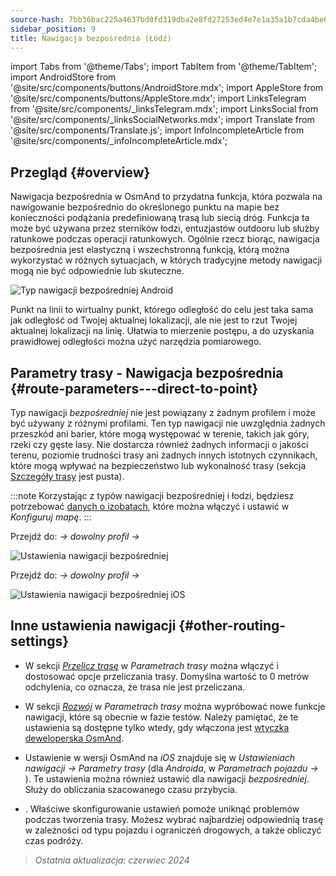 ```yaml
---
source-hash: 7bb36bac225a4637bd0fd319dba2e8fd27253ed4e7e1a35a1b7cda4be6a24614
sidebar_position: 9
title: Nawigacja bezpośrednia (Łódź)
---
```

import Tabs from '@theme/Tabs';
import TabItem from '@theme/TabItem';
import AndroidStore from '@site/src/components/buttons/AndroidStore.mdx';
import AppleStore from '@site/src/components/buttons/AppleStore.mdx';
import LinksTelegram from '@site/src/components/_linksTelegram.mdx';
import LinksSocial from '@site/src/components/_linksSocialNetworks.mdx';
import Translate from '@site/src/components/Translate.js';
import InfoIncompleteArticle from '@site/src/components/_infoIncompleteArticle.mdx';

## Przegląd {#overview}

Nawigacja bezpośrednia w OsmAnd to przydatna funkcja, która pozwala na nawigowanie bezpośrednio do określonego punktu na mapie bez konieczności podążania predefiniowaną trasą lub siecią dróg. Funkcja ta może być używana przez sterników łodzi, entuzjastów outdooru lub służby ratunkowe podczas operacji ratunkowych. Ogólnie rzecz biorąc, nawigacja bezpośrednia jest elastyczną i wszechstronną funkcją, którą można wykorzystać w różnych sytuacjach, w których tradycyjne metody nawigacji mogą nie być odpowiednie lub skuteczne.

![Typ nawigacji bezpośredniej Android](@site/static/img/navigation/boat/direct_navigation_type_android.png)

Punkt na linii to wirtualny punkt, którego odległość do celu jest taka sama jak odległość od Twojej aktualnej lokalizacji, ale nie jest to rzut Twojej aktualnej lokalizacji na linię. Ułatwia to mierzenie postępu, a do uzyskania prawidłowej odległości można użyć narzędzia pomiarowego.

## Parametry trasy - Nawigacja bezpośrednia {#route-parameters---direct-to-point}

Typ nawigacji *bezpośredniej* nie jest powiązany z żadnym profilem i może być używany z różnymi profilami.
Ten typ nawigacji nie uwzględnia żadnych przeszkód ani barier, które mogą występować w terenie, takich jak góry, rzeki czy gęste lasy. Nie dostarcza również żadnych informacji o jakości terenu, poziomie trudności trasy ani żadnych innych istotnych czynnikach, które mogą wpływać na bezpieczeństwo lub wykonalność trasy (sekcja [Szczegóły trasy](../setup/route-details.md) jest pusta).

:::note
Korzystając z typów nawigacji bezpośredniej i łodzi, będziesz potrzebować [danych o izobatach](../../plugins/nautical-charts.md#nautical-map-style), które można włączyć i ustawić w *Konfiguruj mapę*.
:::

<Tabs groupId="operating-systems">

<TabItem value="android" label="Android">

Przejdź do: *<Translate android="true" ids="shared_string_menu,shared_string_settings"/> → dowolny profil → <Translate android="true" ids="routing_settings_2,nav_type_hint"/>*

![Ustawienia nawigacji bezpośredniej](@site/static/img/navigation/routing/direct_to_point_routing_3_andr.png)

</TabItem>

<TabItem value="ios" label="iOS">

Przejdź do: *<Translate android="true" ids="shared_string_menu,shared_string_settings"/> → dowolny profil → <Translate android="true" ids="routing_settings_2,nav_type_hint"/>*

![Ustawienia nawigacji bezpośredniej iOS](@site/static/img/navigation/routing/direct_to_point_ios.png)

</TabItem>

</Tabs>

## Inne ustawienia nawigacji {#other-routing-settings}

- W sekcji [*Przelicz trasę*](../../navigation/guidance/navigation-settings.md#recalculate-route) w *Parametrach trasy* można włączyć i dostosować opcje przeliczania trasy. Domyślna wartość to 0 metrów odchylenia, co oznacza, że trasa nie jest przeliczana.

- W sekcji [*Rozwój*](../guidance/navigation-settings.md#development-settings) w *Parametrach trasy* można wypróbować nowe funkcje nawigacji, które są obecnie w fazie testów. Należy pamiętać, że te ustawienia są dostępne tylko wtedy, gdy włączona jest [wtyczka deweloperska OsmAnd](../../plugins/development.md).

- Ustawienie *[<Translate ios="true" ids="road_speeds"/>](../guidance/navigation-settings.md#road-speeds)* w wersji OsmAnd na *iOS* znajduje się w *Ustawieniach nawigacji → Parametry trasy* (dla *Androida*, w *Parametrach pojazdu → [<Translate android="true" ids="default_speed_setting_title"/>](../guidance/navigation-settings.md#default-speed--road-speeds)*). Te ustawienia można również ustawić dla nawigacji *bezpośredniej*. Służy do obliczania szacowanego czasu przybycia.

- *[<Translate ios="true" ids="vehicle_parameters"/>](../guidance/navigation-settings.md#vehicle-parameters)*. Właściwe skonfigurowanie ustawień pomoże uniknąć problemów podczas tworzenia trasy. Możesz wybrać najbardziej odpowiednią trasę w zależności od typu pojazdu i ograniczeń drogowych, a także obliczyć czas podróży.

> *Ostatnia aktualizacja: czerwiec 2024*